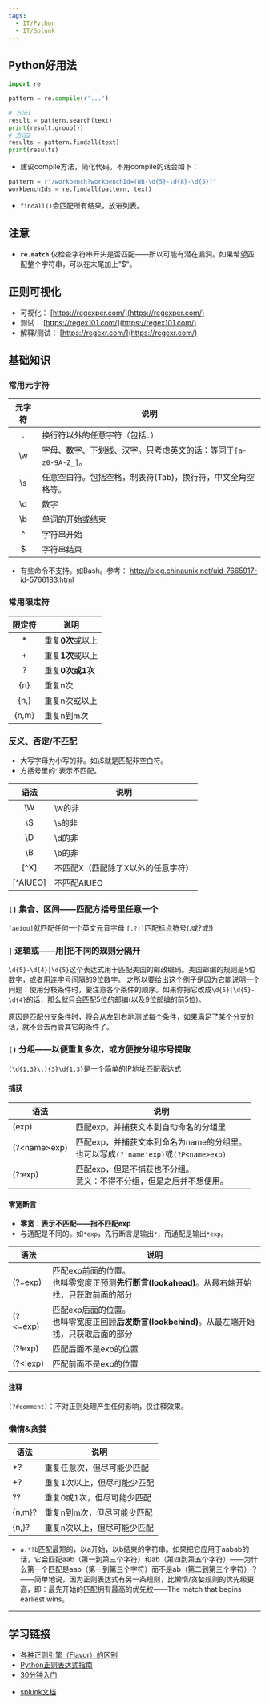 ```yaml
---
tags:
  - IT/Python
  - IT/Splunk
---
```


## Python好用法

```python
import re

pattern = re.compile(r'...')

# 方法1
result = pattern.search(text)
print(result.group())
# 方法2
results = pattern.findall(text)
print(results)
```

- 建议compile方法，简化代码。不用compile的话会如下：
```python
pattern = r"/workbench?workbenchId=(WB-\d{5}-\d{8}-\d{5})"
workbenchIds = re.findall(pattern, text)
```

- `findall()`会匹配所有结果，放进列表。


## 注意

- **`re.match`** 仅检查字符串开头是否匹配——所以可能有潜在漏洞。如果希望匹配整个字符串，可以在末尾加上"$"。


## 正则可视化

- 可视化： [https://regexper.com/](https://regexper.com/)
- 测试： [https://regex101.com/](https://regex101.com/)
- 解释/测试： [https://regexr.com/](https://regexr.com/)



## 基础知识

### 常用元字符

| 元字符 | 说明                                      |
| :-: | --------------------------------------- |
|  .  | 换行符以外的任意字符（包括`.`）                       |
| \w  | 字母、数字、下划线、汉字。只考虑英文的话：等同于`[a-z0-9A-Z_]`。 |
| \s  | 任意空白符。包括空格，制表符(Tab)，换行符，中文全角空格等。        |
| \d  | 数字                                      |
| \b  | 单词的开始或结束                                |
|  ^  | 字符串开始                                   |
|  $  | 字符串结束                                   |
- 有些命令不支持。如Bash。参考： http://blog.chinaunix.net/uid-7665917-id-5766183.html


### 常用限定符

|  限定符  | 说明          |
| :---: | ----------- |
|   *   | 重复**0次**或以上 |
|   +   | 重复**1次**或以上 |
|   ?   | 重复**0次或1次** |
|  {n}  | 重复n次        |
| {n,}  | 重复n次或以上     |
| {n,m} | 重复n到m次      |

### 反义、否定/不匹配

- 大写字母为小写的非。如\S就是匹配非空白符。
- 方括号里的`^`表示不匹配。

|    语法     | 说明                 |
| :-------: | ------------------ |
|    \W     | \w的非               |
|    \S     | \s的非               |
|    \D     | \d的非               |
|    \B     | \b的非               |
|   [\^X]   | 不匹配X（匹配除了X以外的任意字符） |
| [\^AIUEO] | 不匹配AIUEO           |


### `[]` 集合、区间——匹配方括号里任意一个

`[aeiou]`就匹配任何一个英文元音字母
`[.?!]`匹配标点符号(.或?或!)

### `|`  逻辑或——用|把不同的规则分隔开

`\d{5}-\d{4}|\d{5}`这个表达式用于匹配美国的邮政编码。美国邮编的规则是5位数字，或者用连字号间隔的9位数字。
之所以要给出这个例子是因为它能说明一个问题：使用分枝条件时，要注意各个条件的顺序。如果你把它改成`\d{5}|\d{5}-\d{4}`的话，那么就只会匹配5位的邮编(以及9位邮编的前5位)。

原因是匹配分支条件时，将会从左到右地测试每个条件，如果满足了某个分支的话，就不会去再管其它的条件了。

### `()`  分组——以便重复多次，或方便按分组序号提取

`(\d{1,3}\.){3}\d{1,3}`是一个简单的IP地址匹配表达式

#### 捕获

| 语法             | 说明                                                              |
| -------------- | --------------------------------------------------------------- |
| (exp)          | 匹配exp，并捕获文本到自动命名的分组里                                            |
| (?\<name\>exp) | 匹配exp，并捕获文本到命名为name的分组里。<br>也可以写成`(?'name'exp)`或`(?P<name>exp)` |
| (?:exp)        | 匹配exp，但是不捕获也不分组。<br>意义：不得不分组，但是之后并不想使用。                         |


#### 零宽断言

* **零宽：表示不匹配——指不匹配exp**
* 与通配是不同的。如`*exp`，先行断言是输出`*`，而通配是输出`*exp`。

| 语法       | 说明                                                           |
| -------- | ------------------------------------------------------------ |
| (?=exp)  | 匹配exp前面的位置。<br>也叫零宽度正预测**先行断言(lookahead)**。从最右端开始找，只获取前面的部分  |
| (?<=exp) | 匹配exp后面的位置。<br>也叫零宽度正回顾**后发断言(lookbehind)**。从最左端开始找，只获取后面的部分 |
| (?!exp)  | 匹配后面不是exp的位置                                                 |
| (?<!exp) | 匹配前面不是exp的位置                                                 |

#### 注释

`(?#comment)`：不对正则处理产生任何影响，仅注释效果。



### 懒惰&贪婪

| 语法     | 说明             |
| ------ | -------------- |
| *?     | 重复任意次，但尽可能少匹配  |
| +?     | 重复1次以上，但尽可能少匹配 |
| ??     | 重复0或1次，但尽可能少匹配 |
| {n,m}? | 重复n到m次，但尽可能少匹配 |
| {n,}?  | 重复n次以上，但尽可能少匹配 |
- `a.*?b`匹配最短的，以a开始，以b结束的字符串。如果把它应用于aabab的话，它会匹配aab（第一到第三个字符）和ab（第四到第五个字符）——为什么第一个匹配是aab（第一到第三个字符）而不是ab（第二到第三个字符）？——简单地说，因为正则表达式有另一条规则，比懒惰/贪婪规则的优先级更高，即：最先开始的匹配拥有最高的优先权——The match that begins earliest wins。



---
## 学习链接

- [各种正则引擎（Flavor）的区别](https://gist.github.com/CMCDragonkai/6c933f4a7d713ef712145c5eb94a1816#feature-comparison)
- [Python正则表达式指南](https://www.cnblogs.com/huxi/archive/2010/07/04/1771073.html?utm_source=qq&utm_medium=social&utm_oi=1305217713447702528)
- [30分钟入门](https://deerchao.cn/tutorials/regex/regex.htm)
* [splunk文档](https://docs.splunk.com/Documentation/Splunk/latest/Knowledge/Aboutsplunkregularexpressions)
